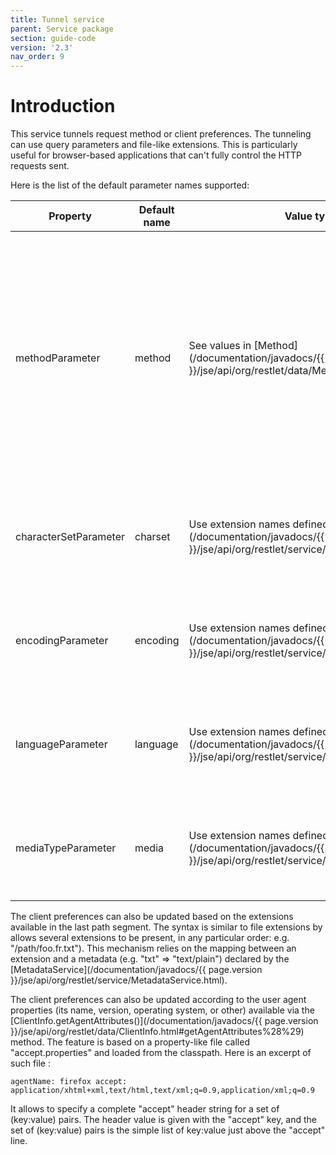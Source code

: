 ```yaml
---
title: Tunnel service
parent: Service package
section: guide-code
version: '2.3'
nav_order: 9
---
```

# Introduction

This service tunnels request method or client preferences. The tunneling
can use query parameters and file-like extensions. This is particularly
useful for browser-based applications that can't fully control the HTTP
requests sent.

Here is the list of the default parameter names supported:

Property | Default name | Value type | Description
---------|--------------|------------|------------
methodParameter | method | See values in [Method](/documentation/javadocs/{{ page.version }}/jse/api/org/restlet/data/Method.html) | For POST requests, let you specify the actual method to use (DELETE, PUT, MOVE, etc.). For GET requests, let you specify OPTIONS as the actual method to use.
characterSetParameter | charset | Use extension names defined in [MetadataService](/documentation/javadocs/{{ page.version }}/jse/api/org/restlet/service/MetadataService.html) | For GET requests, replaces the accepted character set by the given value.
encodingParameter | encoding | Use extension names defined in [MetadataService](/documentation/javadocs/{{ page.version }}/jse/api/org/restlet/service/MetadataService.html) | For GET requests, replaces the accepted encoding by the given value.
languageParameter | language | Use extension names defined in [MetadataService](/documentation/javadocs/{{ page.version }}/jse/api/org/restlet/service/MetadataService.html) | For GET requests, replaces the accepted language by the given value.
mediaTypeParameter | media | Use extension names defined in [MetadataService](/documentation/javadocs/{{ page.version }}/jse/api/org/restlet/service/MetadataService.html) | For GET requests, replaces the accepted media type set by the given value.

The client preferences can also be updated based on the extensions
available in the last path segment. The syntax is similar to file
extensions by allows several extensions to be present, in any particular
order: e.g. "/path/foo.fr.txt"). This mechanism relies on the mapping
between an extension and a metadata (e.g. "txt" =\> "text/plain")
declared by the
[MetadataService](/documentation/javadocs/{{ page.version }}/jse/api/org/restlet/service/MetadataService.html).

The client preferences can also be updated according to the user agent
properties (its name, version, operating system, or other) available via
the
[ClientInfo.getAgentAttributes()](/documentation/javadocs/{{ page.version }}/jse/api/org/restlet/data/ClientInfo.html#getAgentAttributes%28%29)
method. The feature is based on a property-like file called
"accept.properties" and loaded from the classpath. Here is an excerpt of
such file :

<pre class="language-ini"><code class="language-ini">agentName: firefox accept:
application/xhtml+xml,text/html,text/xml;q=0.9,application/xml;q=0.9
</code></pre>

It allows to specify a complete "accept" header string for a set of
(key:value) pairs. The header value is given with the "accept" key, and
the set of (key:value) pairs is the simple list of key:value just above
the "accept" line.
